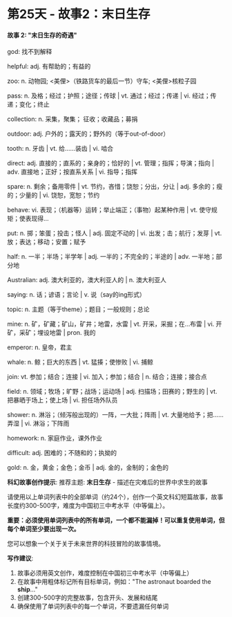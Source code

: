 # 第25天 - 故事2：末日生存

#### 故事 2: "末日生存的奇遇"

god: 找不到解释

helpful: adj. 有帮助的；有益的

zoo: n. 动物园; <美俚>（铁路货车的最后一节）守车; <美俚>核粒子园

pass: n. 及格；经过；护照；途径；传球 | vt. 通过；经过；传递 | vi. 经过；传递；变化；终止

collection: n. 采集，聚集； 征收；收藏品；募捐

outdoor: adj. 户外的；露天的；野外的（等于out-of-door）

tooth: n. 牙齿 | vt. 给……装齿 | vi. 啮合

direct: adj. 直接的；直系的；亲身的；恰好的 | vt. 管理；指挥；导演；指向 | adv. 直接地；正好；按直系关系 | vi. 指导；指挥

spare: n. 剩余；备用零件 | vt. 节约，吝惜；饶恕；分出，分让 | adj. 多余的；瘦的；少量的 | vi. 饶恕，宽恕；节约

behave: vi. 表现；（机器等）运转；举止端正；（事物）起某种作用 | vt. 使守规矩；使表现得…

put: n. 掷；笨蛋；投击；怪人 | adj. 固定不动的 | vi. 出发；击；航行；发芽 | vt. 放；表达；移动；安置；赋予

half: n. 一半；半场；半学年 | adj. 一半的；不完全的；半途的 | adv. 一半地；部分地

Australian: adj. 澳大利亚的，澳大利亚人的 | n. 澳大利亚人

saying: n. 话；谚语；言论 | v. 说（say的ing形式）

topic: n. 主题（等于theme）；题目；一般规则；总论

mine: n. 矿，矿藏；矿山，矿井；地雷，水雷 | vt. 开采，采掘；在…布雷 | vi. 开矿，采矿；埋设地雷 | pron. 我的

emperor: n. 皇帝，君主

whale: n. 鲸；巨大的东西 | vt. 猛揍；使惨败 | vi. 捕鲸

join: vt. 参加；结合；连接 | vi. 加入；参加；结合 | n. 结合；连接；接合点

field: n. 领域；牧场；旷野；战场；运动场 | adj. 扫描场；田赛的；野生的 | vt. 把暴晒于场上；使上场 | vi. 担任场外队员

shower: n. 淋浴；（倾泻般出现的）一阵，一大批；阵雨 | vt. 大量地给予；把……弄湿 | vi. 淋浴；下阵雨

homework: n. 家庭作业，课外作业

difficult: adj. 困难的；不随和的；执拗的

gold: n. 金，黄金；金色；金币 | adj. 金的，金制的；金色的

**科幻故事创作提示**:
推荐主题: **末日生存** - 描述在灾难后的世界中求生的故事

请使用以上单词列表中的全部单词（约24个），创作一个英文科幻短篇故事，故事长度约300-500字，难度为中国初三中考水平（中等偏上）。

**重要：必须使用单词列表中的所有单词，一个都不能漏掉！可以重复使用单词，但每个单词至少要出现一次。**

您可以想象一个关于关于未来世界的科技冒险的故事情境。

**写作建议**: 
1. 故事必须用英文创作，难度控制在中国初三中考水平（中等偏上）
2. 在故事中用粗体标记所有目标单词，例如："The astronaut boarded the **ship**..."
3. 创建300-500字的完整故事，包含开头、发展和结尾
4. 确保使用了单词列表中的每一个单词，不要遗漏任何单词
